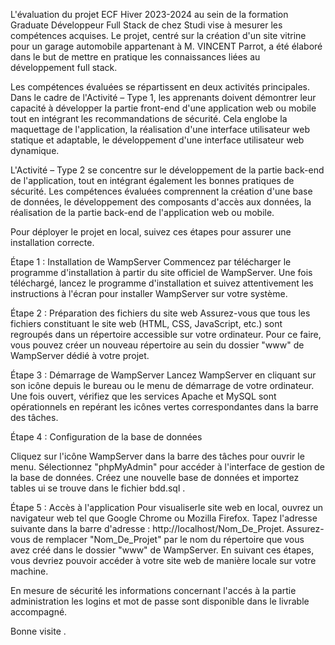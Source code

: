 L'évaluation du projet ECF Hiver 2023-2024  au sein de la formation Graduate Développeur Full Stack de chez Studi vise à mesurer les compétences acquises. Le projet, centré sur la création d'un site vitrine pour un garage automobile appartenant à M. VINCENT Parrot, a été élaboré dans le but de mettre en pratique les connaissances liées au développement full stack.

Les compétences évaluées se répartissent en deux activités principales. Dans le cadre de l'Activité – Type 1, les apprenants doivent démontrer leur capacité à développer la partie front-end d'une application web ou mobile tout en intégrant les recommandations de sécurité. Cela englobe la maquettage de l'application, la réalisation d'une interface utilisateur web statique et adaptable, le développement d'une interface utilisateur web dynamique.

L'Activité – Type 2 se concentre sur le développement de la partie back-end de l'application, tout en intégrant également les bonnes pratiques de sécurité. Les compétences évaluées comprennent la création d'une base de données, le développement des composants d'accès aux données, la réalisation de la partie back-end de l'application web ou mobile.

Pour déployer le projet en local, suivez ces étapes pour assurer une installation correcte.

Étape 1 : Installation de WampServer
Commencez par télécharger le programme d'installation à partir du site officiel de WampServer. Une fois téléchargé, lancez le programme d'installation et suivez attentivement les instructions à l'écran pour installer WampServer sur votre système.

Étape 2 : Préparation des fichiers du site web
Assurez-vous que tous les fichiers constituant le site web (HTML, CSS, JavaScript, etc.) sont regroupés dans un répertoire accessible sur votre ordinateur. Pour ce faire, vous pouvez créer un nouveau répertoire au sein du dossier "www" de WampServer dédié à votre projet.

Étape 3 : Démarrage de WampServer
Lancez WampServer en cliquant sur son icône depuis le bureau ou le menu de démarrage de votre ordinateur. Une fois ouvert, vérifiez que les services Apache et MySQL sont opérationnels en repérant les icônes vertes correspondantes dans la barre des tâches.

Étape 4 : Configuration de la base de données

Cliquez sur l'icône WampServer dans la barre des tâches pour ouvrir le menu.
Sélectionnez "phpMyAdmin" pour accéder à l'interface de gestion de la base de données.
Créez une nouvelle base de données et importez  tables ui se trouve dans le fichier bdd.sql .

Étape 5 : Accès à l'application
Pour visualiserle site web en local, ouvrez un navigateur web tel que Google Chrome ou Mozilla Firefox. Tapez l'adresse suivante dans la barre d'adresse : http://localhost/Nom_De_Projet. Assurez-vous de remplacer "Nom_De_Projet" par le nom du répertoire que vous avez créé dans le dossier "www" de WampServer. En suivant ces étapes, vous devriez pouvoir accéder à votre site web de manière locale sur votre machine.

En mesure de sécurité les informations concernant l'accés à la partie administration les logins et mot de passe sont disponible dans le livrable accompagné.

Bonne visite .




